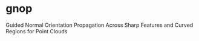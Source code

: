 # gnop
Guided Normal Orientation Propagation Across Sharp Features and Curved Regions for Point Clouds
